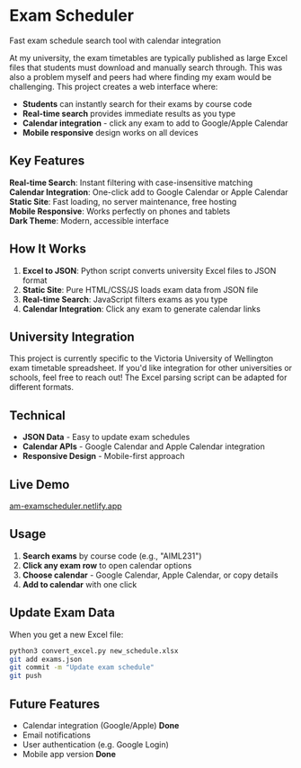 # Exam Scheduler

Fast exam schedule search tool with calendar integration

At my university, the exam timetables are typically published as large Excel files that students must download and manually search through. This was also a problem myself and peers had where finding my exam would be challenging. This project creates a web interface where:
- **Students** can instantly search for their exams by course code
- **Real-time search** provides immediate results as you type
- **Calendar integration** - click any exam to add to Google/Apple Calendar
- **Mobile responsive** design works on all devices

## Key Features

**Real-time Search**: Instant filtering with case-insensitive matching  
**Calendar Integration**: One-click add to Google Calendar or Apple Calendar  
**Static Site**: Fast loading, no server maintenance, free hosting  
**Mobile Responsive**: Works perfectly on phones and tablets  
**Dark Theme**: Modern, accessible interface  

## How It Works

1. **Excel to JSON**: Python script converts university Excel files to JSON format
2. **Static Site**: Pure HTML/CSS/JS loads exam data from JSON file
3. **Real-time Search**: JavaScript filters exams as you type
4. **Calendar Integration**: Click any exam to generate calendar links

## University Integration

This project is currently specific to the Victoria University of Wellington exam timetable spreadsheet. If you'd like integration for other universities or schools, feel free to reach out! The Excel parsing script can be adapted for different formats.

## Technical

- **JSON Data** - Easy to update exam schedules
- **Calendar APIs** - Google Calendar and Apple Calendar integration
- **Responsive Design** - Mobile-first approach

## Live Demo

[am-examscheduler.netlify.app](https://am-examscheduler.netlify.app/)

## Usage

1. **Search exams** by course code (e.g., "AIML231")
2. **Click any exam row** to open calendar options
3. **Choose calendar** - Google Calendar, Apple Calendar, or copy details
4. **Add to calendar** with one click

## Update Exam Data

When you get a new Excel file:
```bash
python3 convert_excel.py new_schedule.xlsx
git add exams.json
git commit -m "Update exam schedule"
git push
```

## Future Features

- Calendar integration (Google/Apple) **Done**
- Email notifications
- User authentication (e.g. Google Login)
- Mobile app version  **Done**